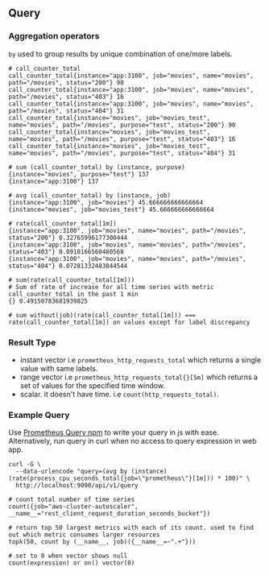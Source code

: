 ## Query

### Aggregation operators

`by` used to group results by unique combination of one/more labels.

```
# call_counter_total
call_counter_total{instance="app:3100", job="movies", name="movies", path="/movies", status="200"} 90
call_counter_total{instance="app:3100", job="movies", name="movies", path="/movies", status="403"} 16
call_counter_total{instance="app:3100", job="movies", name="movies", path="/movies", status="404"} 31
call_counter_total{instance="movies", job="movies_test", name="movies", path="/movies", purpose="test", status="200"} 90
call_counter_total{instance="movies", job="movies_test", name="movies", path="/movies", purpose="test", status="403"} 16
call_counter_total{instance="movies", job="movies_test", name="movies", path="/movies", purpose="test", status="404"} 31

# sum (call_counter_total) by (instance, purpose)
{instance="movies", purpose="test"} 137
{instance="app:3100"} 137

# avg (call_counter_total) by (instance, job)
{instance="app:3100", job="movies"} 45.666666666666664
{instance="movies", job="movies_test"} 45.666666666666664

# rate(call_counter_total[1m])
{instance="app:3100", job="movies", name="movies", path="/movies", status="200"} 0.32765996177300444
{instance="app:3100", job="movies", name="movies", path="/movies", status="403"} 0.0910166560480568
{instance="app:3100", job="movies", name="movies", path="/movies", status="404"} 0.07281332483844544

# sum(rate(call_counter_total[1m]))
# Sum of rate of increase for all time series with metric call_counter_total in the past 1 min
{} 0.49150783681939825

# sum without(job)(rate(call_counter_total[1m])) === rate(call_counter_total[1m]) on values except for label discrepancy
```

### Result Type

- instant vector i.e `prometheus_http_requests_total` which returns a single value with same labels.
- range vector i.e `prometheus_http_requests_total{}[5m]` which returns a set of values for the specified time window.
- scalar. it doesn't have time. i.e `count(http_requests_total)`.


### Example Query

Use [Prometheus Query npm](https://www.npmjs.com/package/prometheus-query) to write your query in js with ease. Alternatively, run query in curl when no access to query expression in web app.

```shell
curl -G \
  --data-urlencode "query=(avg by (instance) (rate(process_cpu_seconds_total{job=\"prometheus\"}[1m])) * 100)" \
  http://localhost:9090/api/v1/query
```

```
# count total number of time series
count({job="aws-cluster-autoscaler", __name__="rest_client_request_duration_seconds_bucket"})

# return top 50 largest metrics with each of its count. used to find out which metric consumes larger resources
topk(50, count by (__name__, job)({__name__=~".+"}))

# set to 0 when vector shows null
count(expression) or on() vector(0)
```
